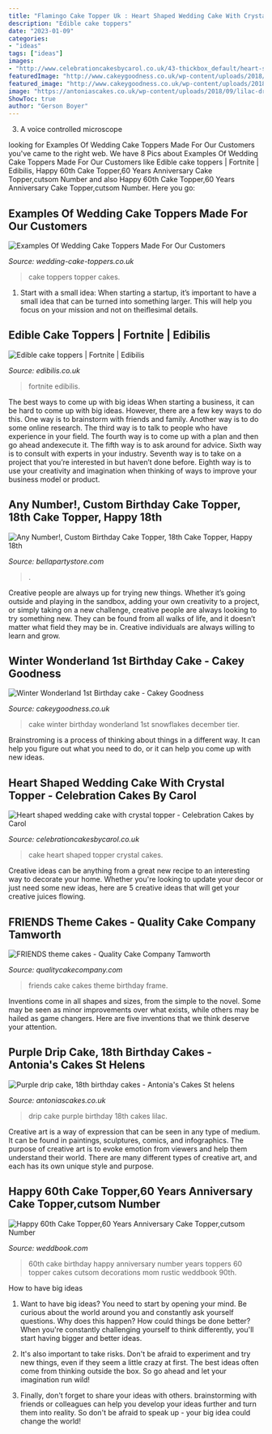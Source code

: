 ```yaml
---
title: "Flamingo Cake Topper Uk : Heart Shaped Wedding Cake With Crystal Topper"
description: "Edible cake toppers"
date: "2023-01-09"
categories:
- "ideas"
tags: ["ideas"]
images:
- "http://www.celebrationcakesbycarol.co.uk/43-thickbox_default/heart-shaped-wedding-cake-with-crystal-topper.jpg"
featuredImage: "http://www.cakeygoodness.co.uk/wp-content/uploads/2018/12/winter-wonderland-cake-3.jpg"
featured_image: "http://www.cakeygoodness.co.uk/wp-content/uploads/2018/12/winter-wonderland-cake-3.jpg"
image: "https://antoniascakes.co.uk/wp-content/uploads/2018/09/lilac-drip-768x1230.png"
ShowToc: true
author: "Gerson Boyer"
---
```



3. A voice controlled microscope

	

		
looking for Examples Of Wedding Cake Toppers Made For Our Customers you've came to the right web. We have 8 Pics about Examples Of Wedding Cake Toppers Made For Our Customers like Edible cake toppers | Fortnite | Edibilis, Happy 60th Cake Topper,60 Years Anniversary Cake Topper,cutsom Number and also Happy 60th Cake Topper,60 Years Anniversary Cake Topper,cutsom Number. Here you go:
		
    
## Examples Of Wedding Cake Toppers Made For Our Customers

<img loading=lazy src="http://www.wedding-cake-toppers.co.uk/wp-content/gallery/toppers-on-cakes/wed-steph-chris009.jpg" onerror="this.onerror=null;this.src='https://tse4.mm.bing.net/th?id=OIP.jQ7fxsBD6-8jEvgprdobRwHaLH&amp;pid=15.1';" alt="Examples Of Wedding Cake Toppers Made For Our Customers">

_Source: wedding-cake-toppers.co.uk_

>cake toppers topper cakes. 

	

1. Start with a small idea: When starting a startup, it’s important to have a small idea that can be turned into something larger. This will help you focus on your mission and not on theiflesimal details.

    
## Edible Cake Toppers | Fortnite | Edibilis

<img loading=lazy src="https://cdn.shopify.com/s/files/1/0157/8886/products/Fortnite_large_cake_topper_1024x.jpg?v=1571438725" onerror="this.onerror=null;this.src='https://tse2.mm.bing.net/th?id=OIP.ci-AZGwARVoMcNvsaFX2oAHaJ4&amp;pid=15.1';" alt="Edible cake toppers | Fortnite | Edibilis">

_Source: edibilis.co.uk_

>fortnite edibilis. 

	

The best ways to come up with big ideas
When starting a business, it can be hard to come up with big ideas. However, there are a few key ways to do this. One way is to brainstorm with friends and family. Another way is to do some online research. The third way is to talk to people who have experience in your field. The fourth way is to come up with a plan and then go ahead andexecute it. The fifth way is to ask around for advice. Sixth way is to consult with experts in your industry. Seventh way is to take on a project that you’re interested in but haven’t done before. Eighth way is to use your creativity and imagination when thinking of ways to improve your business model or product.

    
## Any Number!, Custom Birthday Cake Topper, 18th Cake Topper, Happy 18th

<img loading=lazy src="https://i.etsystatic.com/12896824/r/il/d83db6/2424033444/il_fullxfull.2424033444_p00q.jpg" onerror="this.onerror=null;this.src='https://tse1.mm.bing.net/th?id=OIP.6XFiqjdZaQLyYyy8Ka3fkwHaJ4&amp;pid=15.1';" alt="Any Number!, Custom Birthday Cake Topper, 18th Cake Topper, Happy 18th">

_Source: bellapartystore.com_

>. 

	

Creative people are always up for trying new things. Whether it’s going outside and playing in the sandbox, adding your own creativity to a project, or simply taking on a new challenge, creative people are always looking to try something new. They can be found from all walks of life, and it doesn’t matter what field they may be in. Creative individuals are always willing to learn and grow.

    
## Winter Wonderland 1st Birthday Cake - Cakey Goodness

<img loading=lazy src="http://www.cakeygoodness.co.uk/wp-content/uploads/2018/12/winter-wonderland-cake-3.jpg" onerror="this.onerror=null;this.src='https://tse1.mm.bing.net/th?id=OIP.5TAG8Z0azyv_lBl_lEObrAHaLX&amp;pid=15.1';" alt="Winter Wonderland 1st Birthday cake - Cakey Goodness">

_Source: cakeygoodness.co.uk_

>cake winter birthday wonderland 1st snowflakes december tier. 

	

Brainstroming is a process of thinking about things in a different way. It can help you figure out what you need to do, or it can help you come up with new ideas.

    
## Heart Shaped Wedding Cake With Crystal Topper - Celebration Cakes By Carol

<img loading=lazy src="http://www.celebrationcakesbycarol.co.uk/43-thickbox_default/heart-shaped-wedding-cake-with-crystal-topper.jpg" onerror="this.onerror=null;this.src='https://tse3.mm.bing.net/th?id=OIP.fxxm-bYzr7baV_imiBLuuAHaHa&amp;pid=15.1';" alt="Heart shaped wedding cake with crystal topper - Celebration Cakes by Carol">

_Source: celebrationcakesbycarol.co.uk_

>cake heart shaped topper crystal cakes. 

	

Creative ideas can be anything from a great new recipe to an interesting way to decorate your home. Whether you're looking to update your decor or just need some new ideas, here are 5 creative ideas that will get your creative juices flowing.

    
## FRIENDS Theme Cakes - Quality Cake Company Tamworth

<img loading=lazy src="https://w2d8a5y9.stackpathcdn.com/wp-content/uploads/2019/10/FRIENDS-frame.jpg" onerror="this.onerror=null;this.src='https://tse4.mm.bing.net/th?id=OIP.vEzxWizX7G0eLASB_iqTKgHaHa&amp;pid=15.1';" alt="FRIENDS theme cakes - Quality Cake Company Tamworth">

_Source: qualitycakecompany.com_

>friends cake cakes theme birthday frame. 

	

Inventions come in all shapes and sizes, from the simple to the novel. Some may be seen as minor improvements over what exists, while others may be hailed as game changers. Here are five inventions that we think deserve your attention.

    
## Purple Drip Cake, 18th Birthday Cakes - Antonia&#039;s Cakes St Helens

<img loading=lazy src="https://antoniascakes.co.uk/wp-content/uploads/2018/09/lilac-drip-768x1230.png" onerror="this.onerror=null;this.src='https://tse3.mm.bing.net/th?id=OIP.jKFNVxPlLTLPa5ulo4UGrgHaL3&amp;pid=15.1';" alt="Purple drip cake, 18th birthday cakes - Antonia&#039;s Cakes St helens">

_Source: antoniascakes.co.uk_

>drip cake purple birthday 18th cakes lilac. 

	

Creative art is a way of expression that can be seen in any type of medium. It can be found in paintings, sculptures, comics, and infographics. The purpose of creative art is to evoke emotion from viewers and help them understand their world. There are many different types of creative art, and each has its own unique style and purpose.

    
## Happy 60th Cake Topper,60 Years Anniversary Cake Topper,cutsom Number

<img loading=lazy src="http://s3.weddbook.me/t1/2/3/9/2399830/happy-60th-cake-topper60-years-anniversary-cake-toppercutsom-number-cake-topper60th-birthday-cake-topperhappy-60th-cake-toppers-7729.jpg" onerror="this.onerror=null;this.src='https://tse2.mm.bing.net/th?id=OIP.pAFM-Ehmgvilh5fsJrhIqwHaKw&amp;pid=15.1';" alt="Happy 60th Cake Topper,60 Years Anniversary Cake Topper,cutsom Number">

_Source: weddbook.com_

>60th cake birthday happy anniversary number years toppers 60 topper cakes cutsom decorations mom rustic weddbook 90th. 

	

How to have big ideas
1. Want to have big ideas? You need to start by opening your mind. Be curious about the world around you and constantly ask yourself questions. Why does this happen? How could things be done better? When you're constantly challenging yourself to think differently, you'll start having bigger and better ideas.
2. It's also important to take risks. Don't be afraid to experiment and try new things, even if they seem a little crazy at first. The best ideas often come from thinking outside the box. So go ahead and let your imagination run wild!

3. Finally, don't forget to share your ideas with others. brainstorming with friends or colleagues can help you develop your ideas further and turn them into reality. So don't be afraid to speak up - your big idea could change the world!

